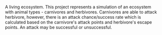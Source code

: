 A living ecosystem.
This project represents a simulation of an ecosystem with animal types - carnivores and herbivores.
Carnivores are able to attack herbivore, however, there is an attack chance/success rate which is calculated based on the carnivore's attack points and herbivore's escape points. An attack may be successful or unsuccessful.